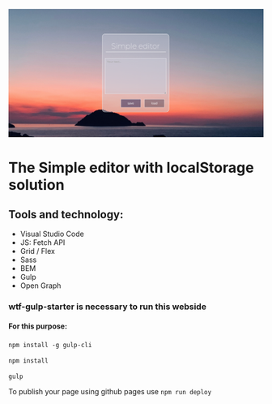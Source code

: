 ![markdown screenshot](src/assets/img/markdown.png)

# The Simple editor with localStorage solution

## Tools and technology:
- Visual Studio Code
- JS: Fetch API
- Grid / Flex
- Sass
- BEM 
- Gulp
- Open Graph


### wtf-gulp-starter is necessary to run this webside
#### For this purpose:
`npm install -g gulp-cli`

`npm install`

`gulp`

To publish your page using github pages use `npm run deploy`
